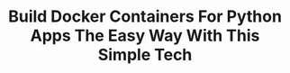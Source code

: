 ---
title: "Build Docker Containers For Python Apps The Easy Way With This Simple Tech"
description: Python apps go great with containers. Docker, Kubernetes, Cloudfoundry, Public Cloud, Private Cloud, they're all awesome places to run your containers. But getting your apps into containers is a tricky business, particularly if you have tens or hundreds of apps to manage, and maintain. Your containers have to be secure, reproducible, and easy to rebuild when vulnerabilities strike or upgrades are required. Enter Cloud Native Buildpacks, the brand-new (yet 10-year-old) technology developed by industry legends like Heroku, Google, and Cloudfoundry. With buildpacks, your Python apps are automatically built into secure, toughened containers that you can run anywhere and update anytime (including locally on your computer). All without a single line of Dockerfile!
topics:
- Python
- Containers
tags:
- Python
- Containers
patterns:
- Deployment
team:
- Ben Wilcock
youtube_id: JS_YIn49xuw
---